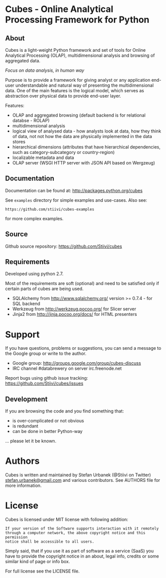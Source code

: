 Cubes - Online Analytical Processing Framework for Python
=========================================================

About
-----

Cubes is a light-weight Python framework and set of tools for Online
Analytical Processing (OLAP), multidimensional analysis and browsing of
aggregated data. 

*Focus on data analysis, in human way*

Purpose is to provide a framework for giving analyst or any application 
end-user understandable and natural way of presenting the multidimensional 
data. One of the main features is the logical model, which serves as 
abstraction over physical data to provide end-user layer.

Features:

* OLAP and aggregated browsing (default backend is for relational databse - 
  ROLAP)
* multidimensional analysis
* logical view of analysed data - how analysts look at data, how they think of
  data, not not how the data are physically implemented in the data stores
* hierarchical dimensions (attributes that have hierarchical dependencies,
  such as category-subcategory or country-region)
* localizable metadata and data
* OLAP server (WSGI HTTP server with JSON API based on Wergzeug)

Documentation
-------------

Documentation can be found at: http://packages.python.org/cubes

See `examples` directory for simple examples and use-cases. Also see:

    https://github.com/stiivi/cubes-examples
    
for more complex examples.


Source
------

Github source repository: https://github.com/Stiivi/cubes

Requirements
------------

Developed using python 2.7.

Most of the requirements are soft (optional) and need to be satisfied only if 
certain parts of cubes are being used.

* SQLAlchemy from http://www.sqlalchemy.org/ version >= 0.7.4 - for SQL
  backend
* Werkzeug from http://werkzeug.pocoo.org/ for Slicer server
* Jinja2 from http://jinja.pocoo.org/docs/ for HTML presenters

Support
=======

If you have questions, problems or suggestions, you can send a message to the 
Google group or write to the author.

* Google group: http://groups.google.com/group/cubes-discuss
* IRC channel #databrewery on server irc.freenode.net

Report bugs using github issue tracking: https://github.com/Stiivi/cubes/issues

Development
-----------

If you are browsing the code and you find something that:

* is over-complicated or not obvious
* is redundant
* can be done in better Python-way

... please let it be known.

Authors
=======

Cubes is written and maintained by Stefan Urbanek (@Stiivi on Twitter)
<stefan.urbanek@gmail.com> and various contributors. See AUTHORS file for more 
information.


License
=======

Cubes is licensed under MIT license with following addition:

    If your version of the Software supports interaction with it remotely 
    through a computer network, the above copyright notice and this permission 
    notice shall be accessible to all users.

Simply said, that if you use it as part of software as a service (SaaS) you 
have to provide the copyright notice in an about, legal info, credits or some 
similar kind of page or info box.

For full license see the LICENSE file.
